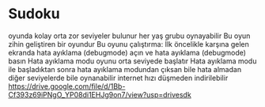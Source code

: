 # Sudoku
oyunda kolay orta zor seviyeler bulunur
her yaş grubu oynayabilir
Bu oyun zihin geliştiren bir oyundur 
Bu oyunu çalıştırma:
İlk öncelikle karşına gelen ekranda hata ayıklama (debugmode) açın ve hata ayıklama (debugmode) basın
Hata ayıklama modu oyunu orta seviyede başlatır 
Hata ayıklama modu ile başladıktan sonra hata ayıklama modundan çıksan bile hata almadan diğer seviyelerde bile oynanabilir
internet hızı düşmeden indirilebilir
https://drive.google.com/file/d/1Bb-Cf393z69iPNgO_YP08di1EHJg9on7/view?usp=drivesdk
